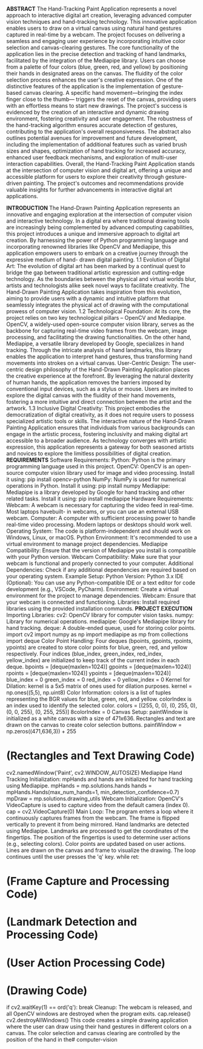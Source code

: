 **ABSTRACT**
The Hand-Tracking Paint Application represents a novel approach to interactive digital art
creation, leveraging advanced computer vision techniques and hand-tracking technology.
This innovative application enables users to draw on a virtual canvas using natural hand
gestures captured in real-time by a webcam. The project focuses on delivering a seamless
and engaging user experience by incorporating intuitive color selection and canvas-clearing
gestures.
The core functionality of the application lies in the precise detection and tracking of hand
landmarks, facilitated by the integration of the Mediapipe library. Users can choose from a
palette of four colors (blue, green, red, and yellow) by positioning their hands in designated
areas on the canvas. The fluidity of the color selection process enhances the user's creative
expression.
One of the distinctive features of the application is the implementation of gesture-based
canvas clearing. A specific hand movement—bringing the index finger close to the thumb—
triggers the reset of the canvas, providing users with an effortless means to start new
drawings.
The project's success is evidenced by the creation of an interactive and dynamic drawing
environment, fostering creativity and user engagement. The robustness of the hand-tracking
algorithm ensures accurate detection of gestures, contributing to the application's overall
responsiveness.
The abstract also outlines potential avenues for improvement and future development,
including the implementation of additional features such as varied brush sizes and shapes,
optimization of hand tracking for increased accuracy, enhanced user feedback mechanisms,
and exploration of multi-user interaction capabilities.
Overall, the Hand-Tracking Paint Application stands at the intersection of computer vision
and digital art, offering a unique and accessible platform for users to explore their creativity
through gesture-driven painting. The project's outcomes and recommendations provide
valuable insights for further advancements in interactive digital art applications.

**INTRODUCTION**
The Hand-Drawn Painting Application represents an innovative and
engaging exploration at the intersection of computer vision and interactive
technology. In a digital era where traditional drawing tools are increasingly
being complemented by advanced computing capabilities, this project
introduces a unique and immersive approach to digital art creation. By
harnessing the power of Python programming language and incorporating
renowned libraries like OpenCV and Mediapipe, this application empowers
users to embark on a creative journey through the expressive medium of hand-
drawn digital painting.
1.1 Evolution of Digital Art:
The evolution of digital art has been marked by a continual quest to bridge
the gap between traditional artistic expression and cutting-edge technology.
As the boundaries between the physical and virtual worlds blur, artists and
technologists alike seek novel ways to facilitate creativity. The Hand-Drawn
Painting Application takes inspiration from this evolution, aiming to provide
users with a dynamic and intuitive platform that seamlessly integrates the
physical act of drawing with the computational prowess of computer vision.
1.2 Technological Foundation:
At its core, the project relies on two key technological pillars – OpenCV
and Mediapipe. OpenCV, a widely-used open-source computer vision library,
serves as the backbone for capturing real-time video frames from the webcam,
image processing, and facilitating the drawing functionalities. On the other
hand, Mediapipe, a versatile library developed by Google, specializes in hand
tracking. Through the intricate analysis of hand landmarks, this library enables
the application to interpret hand gestures, thus transforming hand movements
into strokes on a virtual canvas.
User-Centric Design:
The user-centric design philosophy of the Hand-Drawn Painting Application
places the creative experience at the forefront. By leveraging the natural
dexterity of human hands, the application removes the barriers imposed by
conventional input devices, such as a stylus or mouse. Users are invited to
explore the digital canvas with the fluidity of their hand movements, fostering
a more intuitive and direct connection between the artist and the artwork.
1.3 Inclusive Digital Creativity:
This project embodies the democratization of digital creativity, as it does
not require users to possess specialized artistic tools or skills. The interactive
nature of the Hand-Drawn Painting Application ensures that individuals from
various backgrounds can engage in the artistic process, fostering inclusivity
and making digital art accessible to a broader audience. As technology
converges with artistic expression, this application represents a gateway for
both seasoned artists and novices to explore the limitless possibilities of
digital creation.
**REQUIREMENTS**
Software Requirements:
Python:
Python is the primary programming language used in this project.
OpenCV:
OpenCV is an open-source computer vision library used for image and video processing.
Install it using: pip install opencv-python
NumPy:
NumPy is used for numerical operations in Python.
Install it using: pip install numpy
Mediapipe:
Mediapipe is a library developed by Google for hand tracking and other related tasks.
Install it using: pip install mediapipe
Hardware Requirements:
Webcam:
A webcam is necessary for capturing the video feed in real-time. Most laptops havebuilt-
in webcams, or you can use an external USB webcam.
Computer:
A computer with sufficient processing power to handle real-time video processing.
Modern laptops or desktops should work well.
Operating System:
The code is platform-independent and should work on Windows, Linux, or macOS.
Python Environment:
It's recommended to use a virtual environment to manage project dependencies.
Mediapipe Compatibility:
Ensure that the version of Mediapipe you install is compatible with your Python version.
Webcam Compatibility:
Make sure that your webcam is functional and properly connected to your computer.
Additional Dependencies:
Check if any additional dependencies are required based on your operating system.
Example Setup:
Python Version:
Python 3.x
IDE (Optional):
You can use any Python-compatible IDE or a text editor for code development (e.g.,
VSCode, PyCharm).
Environment:
Create a virtual environment for the project to manage dependencies.
Webcam:
Ensure that your webcam is connected and functioning.
Libraries:
Install required libraries using the provided installation commands.
**PROJECT EXECUTION**
Importing Libraries:
cv2: OpenCV library for computer vision tasks.
numpy: Library for numerical operations.
mediapipe: Google's Mediapipe library for hand tracking.
deque: A double-ended queue, used for storing color points.
import cv2
import numpy as np
import mediapipe as mp
from collections import deque
Color Point Handling:
Four deques (bpoints, gpoints, rpoints, ypoints) are created to store color points for blue,
green, red, and yellow respectively.
Four indices (blue_index, green_index, red_index, yellow_index) are initialized to keep track
of the current index in each deque.
bpoints = [deque(maxlen=1024)]
gpoints = [deque(maxlen=1024)]
rpoints = [deque(maxlen=1024)]
ypoints = [deque(maxlen=1024)]
blue_index = 0
green_index = 0
red_index = 0
yellow_index = 0
Kernel for Dilation:
kernel is a 5x5 matrix of ones used for dilation purposes.
kernel = np.ones((5,5), np.uint8)
Color Information:
colors is a list of tuples representing the BGR values for blue, green, red, and yellow.
colorIndex is an index used to identify the selected color.
colors = [(255, 0, 0), (0, 255, 0), (0, 0, 255), (0, 255, 255)]
8colorIndex = 0
Canvas Setup:
paintWindow is initialized as a white canvas with a size of 471x636.
Rectangles and text are drawn on the canvas to create color selection buttons.
paintWindow = np.zeros((471,636,3)) + 255
# (Rectangles and Text Drawing Code)
cv2.namedWindow('Paint', cv2.WINDOW_AUTOSIZE)
Mediapipe Hand Tracking Initialization:
mpHands and hands are initialized for hand tracking using Mediapipe.
mpHands = mp.solutions.hands
hands = mpHands.Hands(max_num_hands=1, min_detection_confidence=0.7)
mpDraw = mp.solutions.drawing_utils
Webcam Initialization:
OpenCV's VideoCapture is used to capture video from the default camera (index 0).
cap = cv2.VideoCapture(0)
Main Loop:
The program enters a loop where it continuously captures frames from the webcam.
The frame is flipped vertically to prevent it from being mirrored.
Hand landmarks are detected using Mediapipe.
Landmarks are processed to get the coordinates of the fingertips.
The position of the fingertips is used to determine user actions (e.g., selecting colors).
Color points are updated based on user actions.
Lines are drawn on the canvas and frame to visualize the drawing.
The loop continues until the user presses the 'q' key.
while ret:
# (Frame Capture and Processing Code)
# (Landmark Detection and Processing Code)
# (User Action Processing Code)
# (Drawing Code)
if cv2.waitKey(1) == ord('q'):
break
Cleanup:
The webcam is released, and all OpenCV windows are destroyed when the program exits.
cap.release()
cv2.destroyAllWindows()
This code creates a simple drawing application where the user can draw using their hand
gestures in different colors on a canvas. The color selection and canvas clearing are
controlled by the position of the hand in the# computer-vision
